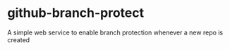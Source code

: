 # github-branch-protect
A simple web service to enable branch protection whenever a new repo is created
